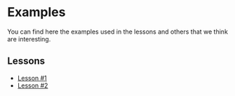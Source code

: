 # Examples

You can find here the examples used in the lessons and others that we think are
interesting.

## Lessons

- [Lesson #1](./lesson1/)
- [Lesson #2](./lesson2/)
